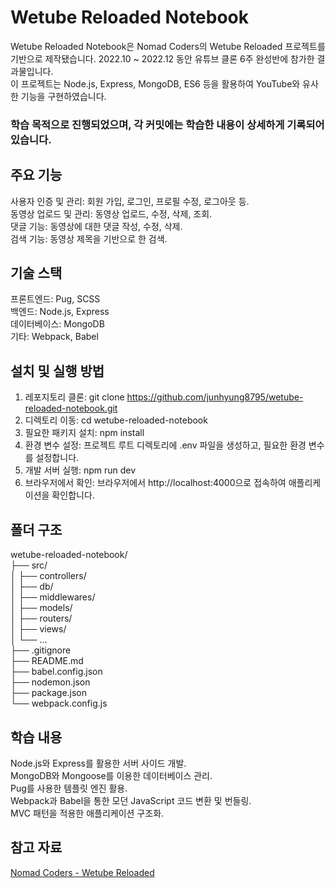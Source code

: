 # Wetube Reloaded Notebook  
Wetube Reloaded Notebook은 Nomad Coders의 Wetube Reloaded 프로젝트를 기반으로 제작됐습니다. 2022.10 ~ 2022.12 동안 유튜브 클론 6주 완성반에 참가한 결과물입니다.  
이 프로젝트는 Node.js, Express, MongoDB, ES6 등을 활용하여 YouTube와 유사한 기능을 구현하였습니다.  
### 학습 목적으로 진행되었으며, 각 커밋에는 학습한 내용이 상세하게 기록되어 있습니다.

## 주요 기능  
사용자 인증 및 관리: 회원 가입, 로그인, 프로필 수정, 로그아웃 등.  
동영상 업로드 및 관리: 동영상 업로드, 수정, 삭제, 조회.  
댓글 기능: 동영상에 대한 댓글 작성, 수정, 삭제.  
검색 기능: 동영상 제목을 기반으로 한 검색.  

## 기술 스택  
프론트엔드: Pug, SCSS  
백엔드: Node.js, Express  
데이터베이스: MongoDB  
기타: Webpack, Babel  

## 설치 및 실행 방법  
1. 레포지토리 클론: git clone https://github.com/junhyung8795/wetube-reloaded-notebook.git  
2. 디렉토리 이동: cd wetube-reloaded-notebook  
3. 필요한 패키지 설치: npm install  
4. 환경 변수 설정: 프로젝트 루트 디렉토리에 .env 파일을 생성하고, 필요한 환경 변수를 설정합니다.  
5. 개발 서버 실행: npm run dev  
6. 브라우저에서 확인: 브라우저에서 http://localhost:4000으로 접속하여 애플리케이션을 확인합니다.  

## 폴더 구조  
wetube-reloaded-notebook/  
├── src/  
│   ├── controllers/  
│   ├── db/  
│   ├── middlewares/  
│   ├── models/  
│   ├── routers/  
│   ├── views/  
│   └── ...  
├── .gitignore  
├── README.md  
├── babel.config.json  
├── nodemon.json  
├── package.json  
└── webpack.config.js  

## 학습 내용  
Node.js와 Express를 활용한 서버 사이드 개발.  
MongoDB와 Mongoose를 이용한 데이터베이스 관리.  
Pug를 사용한 템플릿 엔진 활용.  
Webpack과 Babel을 통한 모던 JavaScript 코드 변환 및 번들링.  
MVC 패턴을 적용한 애플리케이션 구조화.  

## 참고 자료  
[Nomad Coders - Wetube Reloaded](https://github.com/nomadcoders/wetube-reloaded)




